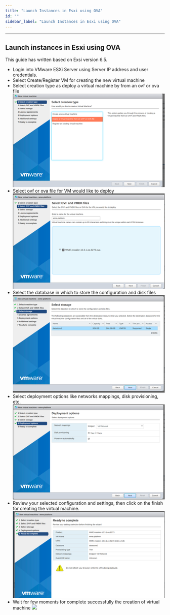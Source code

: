 ```yaml
---
title: "Launch Instances in Esxi using OVA"
id: ""
sidebar_label: "Launch Instances in Esxi using OVA"
---
```

---

## Launch instances in Esxi using OVA  
This guide has written based on Exsi version 6.5.
- Login into VMware ESXi Server using  Server IP address and user credentials. 
- Select Create/Register VM for creating the new virtual machine
- Select creation type as deploy a virtual machine by from an ovf or ova file
    [![](/learn/assets/wme-setup/vm-creation-by-using-ova/select-vm-creation-type.png)](/learn/assets/wme-setup/vm-creation-by-using-ova/select-vm-creation-type.png)
- Select ovf or ova file for VM would like to deploy
    [![](/learn/assets/wme-setup/vm-creation-by-using-ova/selecting-the-ovf-template-for-deploy.png)](/learn/assets//wme-setup/vm-creation-by-using-ova/selecting-the-ovf-template-for-deploy.png)
- Select the database in which to store the configuration and disk files  
   [![](/learn/assets/wme-setup/vm-creation-by-using-ova/selecting-the-database-for-storage.png)](/learn/assets/wme-setup/vm-creation-by-using-ova/selecting-the-database-for-storage.png)
- Select deployment options like networks mappings, disk provisioning, etc.
  [![](/learn/assets/wme-setup/vm-creation-by-using-ova/selecting-the-deployment-options-and-networking.png)](/learn/assets/wme-setup/vm-creation-by-using-ova/selecting-the-database-for-storage.png)
- Review your selected configuration and settings, then click on the finish for creating the virtual machine. 
  [![](/learn/assets/wme-setup/vm-creation-by-using-ova/review-the-settings.png)](/learn/assets/wme-setup/vm-creation-by-using-ova/review-the-settings.png)
- Wait for few moments for complete successfully the creation of virtual machine
   [![](/learn/assets/wme-setup/vm-creation-by-using-ova/created-vm-show-in-dashboard.png.png)](/learn/assets/wme-setup/vm-creation-by-using-ova/created-vm-show-in-dashboard.png)

